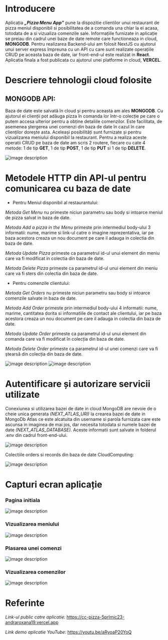 # Introducere #

Aplicația ___„Pizza Menu App”___ pune la dispozitie clientilor unui restaurant de pizza meniul disponibil si posibilitatea de a comanda una chiar la ei acasa, totodata de a si vizualiza comenzile sale.
Informațiile furnizate in aplicație se preiau din cadrul unei baze de date remote care functioneaza  in cloud, __MONGODB__.
Pentru realizarea Backend-ului am folosit NextJS cu ajutorul unui server express împreuna cu un API cu care sunt realizate operațiile CRUD pe aceasta  baza de date, iar front-end-ul este realizat in __React__.
Aplicatia finala a fost publicata cu ajutorul unei platforme in cloud, __VERCEL__.
# Descriere tehnologii cloud folosite #

## MONGODB API: ##
Baza de date este salvată în cloud și pentru aceasta am ales __MONGODB__. 
Cu ajutorul ei clienții pot adăuga pizza în comanda lor într-o colecție pe care o putem accesa ulterior pentru a obține detaliile comenzilor. Este facilitata, de asemenea ștergerea unei comenzi din baza de date în cazul în care clienților dorește asta.
Aceleași posibilități sunt furnizate și pentru vizualizarea meniului disponibil la restaurant.
Pentru a realiza aceste operatii CRUD pe baza de date am scris 2 routere, fiecare cu cate 4 metode: 1 de tip __GET__, 1 de tip __POST__, 1 de tip __PUT__ si 1 de tip __DELETE__.

![image description](img/cc2.png)

# Metodele HTTP din API-ul pentru comunicarea cu baza de date #

* Pentru Meniul disponibil al restaurantului:

_Metoda Get Menu_ nu primeste niciun parametru sau body si intoarce meniul de pizza 
salvat in baza de date.

_Metoda Add a pizza in the Menu_ primeste prin intermediul body-ului 3 informatii: nume, marime si link-ul catre o imagine reprezentativa, iar pe baza acestora creaza un nou document pe care il adauga in colectia din baza de date.

_Metoda Update Pizza_  primeste ca parametrul id-ul unui element din meniu care va fi modificat in colectia din baza de date.

_Metoda Delete Pizza_  primeste ca parametrul id-ul unui element din meniu care va fi sters din colectia din baza de date.

* Pentru comenzile clientului:

_Metoda Get Orders_ nu primeste niciun parametru sau body si intoarce comenzile
salvate in baza de date.

_Metoda Add Order_ primeste prin intermediul body-ului 4 informatii: nume, marime, cantitatea dorita si informatiile de contact ale clientului, iar pe baza acestora creaza un nou document pe care il adauga in colectia din baza de date.

_Metoda Update Order_ primeste ca parametrul id-ul unui element din comanda care va fi modificat în colecția din baza de date.

_Metoda Delete Order_ primeste ca parametrul id-ul unei comenzi care va fi ștearsă din colecția din baza de date.

![image description](img/cc1.png)
![image description](img/cc3.png)

# Autentificare și autorizare servicii utilizate #
Conexiunea si utilizarea bazei de date in cloud MongoDB are nevoie de o cheie unica generata _(NEXT_ATLAS_URI)_ la crearea bazei de date in MongoDb Atlas ce este alcatuita din username si parola furnizata care este ascunsa in imaginea de mai jos, dar necesita totodata si numele bazei de date _(NEXT_ATLAS_DATABASE)_. Aceste informatii sunt salvate in folderul .env din cadrul front-end-ului.

![image description](img/cc4.png)

Colectiile orders si records din baza de date CloudComputing:

![image description](img/cc5.png)

# Capturi ecran aplicație #
### Pagina initiala

![image description](img/cc6.png)


### Vizualizarea meniului

![image description](img/cc7.png)


### Plasarea unei comenzi

![image description](img/cc8.png)

### Vizualizarea comenzilor

![image description](img/cc9.png)

# Referinte #

_Link-ul public catre aplicatie:_ https://cc-pizza-5prlmic23-andraroxana19.vercel.app

_Link demo aplicatie YouTube:_ https://youtu.be/aRyoaP20YoQ

